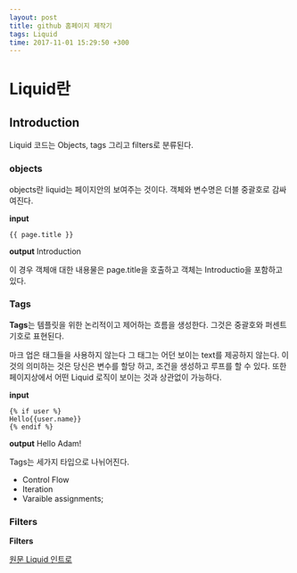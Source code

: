 ```yaml
---
layout: post
title: github 홈페이지 제작기 
tags: Liquid
time: 2017-11-01 15:29:50 +300
---
```


# Liquid란 

## Introduction 

Liquid 코드는 Objects, tags 그리고 filters로 분류된다. 

### objects
objects란 liquid는 페이지안의 보여주는 것이다. 객체와 변수명은 더블 중괄호로 감싸여진다. 

**input**
```
{{ page.title }}

```

**output**
Introduction

이 경우 객체애 대한 내용물은 page.title을 호출하고 객체는 Introductio을 포함하고 있다. 

### Tags
**Tags**는 템플릿을 위한 논리적이고 제어하는 흐름을 생성한다. 그것은 중괄호와 퍼센트 기호로 표현된다.

마크 업은 태그들을 사용하지 않는다 그 태그는 어던 보이는 text를 제공하지 않는다.
이것의 의미하는 것은 당신은 변수를 할당 하고, 조건을 생성하고 루프를 할 수 있다. 
 또한 페이지상에서 어떤 Liquid 로직이 보이는 것과 상관없이 가능하다. 

**input**

```
{% if user %}
Hello{{user.name}}
{% endif %}
```

**output**
Hello Adam!

Tags는 세가지 타입으로 나뉘어진다. 
* Control Flow
* Iteration
* Varaible assignments;


### Filters

**Filters**












[원문 Liquid 인트로](https://shopify.github.io/liquid/basics/introduction/)